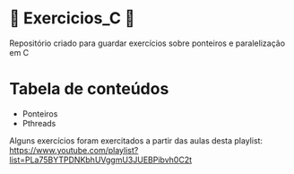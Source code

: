 # 🚧 Exercicios_C 🚧

Repositório criado para guardar exercícios sobre ponteiros e paralelização em C

Tabela de conteúdos
=================
<!--ts-->
   * Ponteiros
   * Pthreads
<!--te-->

Alguns exercícios foram exercitados a partir das aulas desta playlist:
https://www.youtube.com/playlist?list=PLa75BYTPDNKbhUVggmU3JUEBPibvh0C2t

